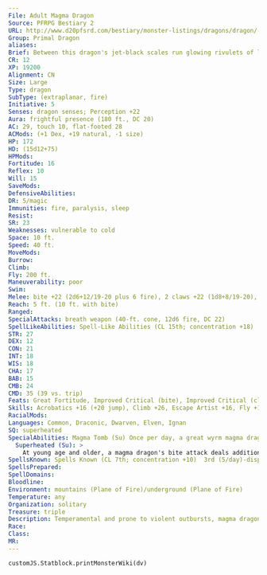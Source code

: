 ```yaml
---
File: Adult Magma Dragon
Source: PFRPG Bestiary 2
URL: http://www.d20pfsrd.com/bestiary/monster-listings/dragons/dragon/-primal-magma
Group: Primal Dragon
aliases: 
Brief: Between this dragon's jet-black scales run glowing rivulets of lava, and veins aglow with heat shine in the membranes of its wings.
CR: 12
XP: 19200
Alignment: CN
Size: Large
Type: dragon
SubType: (extraplanar, fire)
Initiative: 5
Senses: dragon senses; Perception +22
Aura: frightful presence (180 ft., DC 20)
AC: 29, touch 10, flat-footed 28
ACMods: (+1 Dex, +19 natural, -1 size)
HP: 172
HD: (15d12+75)
HPMods: 
Fortitude: 16
Reflex: 10
Will: 15
SaveMods: 
DefensiveAbilities: 
DR: 5/magic
Immunities: fire, paralysis, sleep
Resist: 
SR: 23
Weaknesses: vulnerable to cold
Space: 10 ft.
Speed: 40 ft.
MoveMods: 
Burrow: 
Climb: 
Fly: 200 ft.
Maneuverability: poor
Swim: 
Melee: bite +22 (2d6+12/19-20 plus 6 fire), 2 claws +22 (1d8+8/19-20), tail slap +17 (1d8+12), 2 wings +17 (1d6+4)
Reach: 5 ft. (10 ft. with bite)
Ranged: 
SpecialAttacks: breath weapon (40-ft. cone, 12d6 fire, DC 22)
SpellLikeAbilities: Spell-Like Abilities (CL 15th; concentration +18)  At Will-burning hands (DC 14), scorching ray, wall of fire
STR: 27
DEX: 12
CON: 21
INT: 18
WIS: 18
CHA: 17
BAB: 15
CMB: 24
CMD: 35 (39 vs. trip)
Feats: Great Fortitude, Improved Critical (bite), Improved Critical (claws), Improved Initiative, Improved Vital Strike, Iron Will, Power Attack, Vital Strike
Skills: Acrobatics +16 (+20 jump), Climb +26, Escape Artist +16, Fly +13, Intimidate +21, Perception +22, Sense Motive +22, Sleight of Hand +16, Stealth +15, Swim +26
RacialMods: 
Languages: Common, Draconic, Dwarven, Elven, Ignan
SQ: superheated
SpecialAbilities: Magma Tomb (Su) Once per day, a great wyrm magma dragon can spit lava onto a target within 120 feet, dealing damage normally for its breath weapon. This magma cools instantly-it does not continue doing damage at this point but does entrap the victim (see universal monster rules in appendix; DC equals the dragon's breath weapon save DC, 3d6 minutes, hardness 8, hp 45).  Magma Breath (Su) Three times per day, an ancient or older magma dragon can breathe a cone of lava instead of fire. The damage is unchanged, but the magma clings to those it damages, dealing half damage each round thereafter for 1d3 rounds. After this magma cools, it crumbles to dust.  Spell-Like Abilities (Sp) A magma dragon gains the following spell-like abilities, usable at will (unless indicated otherwise) on reaching the listed age category. Very young-burning hands; Juvenile-scorching ray; Adult- wall of fire; Old-fire shield (warm shield, constant); Ancient-delayed blast fireball (3/day); Great wyrm-wall of lava^[This spell is from the Pathfinder RPG Advanced Player's Guide].
  Superheated (Su): >
    At young age and older, a magma dragon's bite attack deals additional fire damage equal to its age category.
SpellsKnown: Spells Known (CL 7th; concentration +10)  3rd (5/day)-dispel magic, fireball (DC 16)  2nd (7/day)-dust of twilight^[PFRPG Advanced Player's Guide], flaming sphere (DC 15), glitterdust (DC 15), pyrotechnics (DC 15)  1st (7/day)-feather fall, flare burst^[PFRPG Advanced Player's Guide] (DC 14), grease (DC 14), shield, true strike  0 (at will)-bleed (DC 13), detect magic, detect poison, open/ close, read magic, spark^[PFRPG Advanced Player's Guide], touch of fatigue
SpellsPrepared: 
SpellDomains: 
Bloodline: 
Environment: mountains (Plane of Fire)/underground (Plane of Fire)
Temperature: any
Organization: solitary
Treasure: triple
Description: Temperamental and prone to violent outbursts, magma dragons are regarded by most other dragons as dangerously insane-an assumption that, more often than not, proves correct. One can rarely predict a magma dragon's state of mind until it either attacks or attempts to engage in conversation. For their part, magma dragons can justify all of their actions-they just rarely feel the need to do so.
Race: 
Class: 
MR: 
---
```

```dataviewjs
customJS.Statblock.printMonsterWiki(dv)
```
